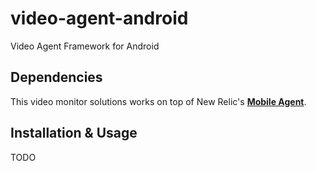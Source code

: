 # video-agent-android
Video Agent Framework for Android

## Dependencies
This video monitor solutions works on top of New Relic's **[Mobile Agent](https://docs.newrelic.com/docs/mobile-monitoring/new-relic-mobile-android/get-started/introduction-new-relic-mobile-androids)**.

## Installation & Usage
TODO
